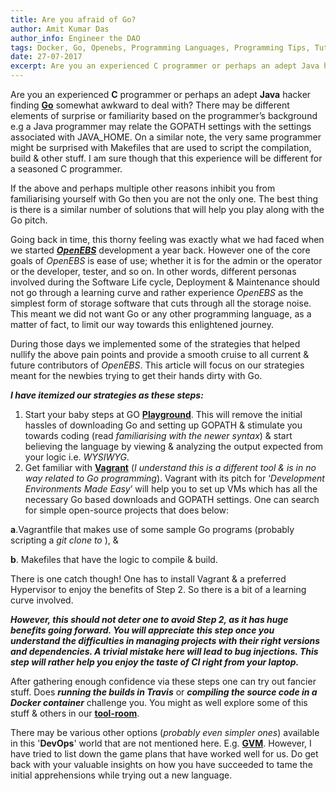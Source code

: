 ```yaml
---
title: Are you afraid of Go?
author: Amit Kumar Das
author_info: Engineer the DAO
tags: Docker, Go, Openebs, Programming Languages, Programming Tips, Tutorials
date: 27-07-2017
excerpt: Are you an experienced C programmer or perhaps an adept Java hacker finding Go somewhat awkward to deal with.
---
```


Are you an experienced **C** programmer or perhaps an adept **Java** hacker finding [**Go**](https://github.com/golang/go/wiki/whygo) somewhat awkward to deal with? There may be different elements of surprise or familiarity based on the programmer’s background e.g a Java programmer may relate the GOPATH settings with the settings associated with JAVA_HOME. On a similar note, the very same programmer might be surprised with Makefiles that are used to script the compilation, build & other stuff. I am sure though that this experience will be different for a seasoned C programmer.

If the above and perhaps multiple other reasons inhibit you from familiarising yourself with Go then you are not the only one. The best thing is there is a similar number of solutions that will help you play along with the Go pitch.

Going back in time, this thorny feeling was exactly what we had faced when we started [***OpenEBS***](http://openebs.io) development a year back. However one of the core goals of *OpenEBS* is ease of use; whether it is for the admin or the operator or the developer, tester, and so on. In other words, different personas involved during the Software Life cycle, Deployment & Maintenance should not go through a learning curve and rather experience *OpenEBS* as the simplest form of storage software that cuts through all the storage noise. This meant we did not want Go or any other programming language, as a matter of fact, to limit our way towards this enlightened journey.

During those days we implemented some of the strategies that helped nullify the above pain points and provide a smooth cruise to all current & future contributors of *OpenEBS*. This article will focus on our strategies meant for the newbies trying to get their hands dirty with Go.

***I have itemized our strategies as these steps:***

1. Start your baby steps at GO [**Playground**](https://play.golang.org/). This will remove the initial hassles of downloading Go and setting up GOPATH & stimulate you towards coding (read *familiarising with the newer syntax*) & start believing the language by viewing & analyzing the output expected from your logic i.e. *WYSIWYG*.
2. Get familiar with [**Vagrant**](https://www.vagrantup.com/) (*I understand this is a different tool & is in no way related to Go programming*). Vagrant with its pitch for ‘*Development Environments Made Easy*’ will help you to set up VMs which has all the necessary Go based downloads and GOPATH settings. One can search for simple open-source projects that does below:

**a**.Vagrantfile that makes use of some sample Go programs (probably scripting a *git clone to <some-github-url>*), &

**b**. Makefiles that have the logic to compile & build.

There is one catch though! One has to install Vagrant & a preferred Hypervisor to enjoy the benefits of Step 2. So there is a bit of a learning curve involved.

***However, this should not deter one to avoid Step 2, as it has huge benefits going forward. You will appreciate this step once you understand the difficulties in managing projects with their right versions and dependencies. A trivial mistake here will lead to bug injections. This step will rather help you enjoy the taste of CI right from your laptop.***

After gathering enough confidence via these steps one can try out fancier stuff. Does ***running the builds in Travis*** or ***compiling the source code in a Docker container*** challenge you. You might as well explore some of this stuff & others in our [**tool-room**](https://github.com/openebs).

There may be various other options (*probably even simpler ones*) available in this '**DevOps**' world that are not mentioned here. E.g. [**GVM**](https://github.com/moovweb/gvm). However, I have tried to list down the game plans that have worked well for us. Do get back with your valuable insights on how you have succeeded to tame the initial apprehensions while trying out a new language.
